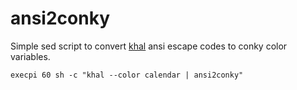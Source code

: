 # ansi2conky

Simple sed script to convert [khal](https://github.com/pimutils/khal) ansi escape codes to conky color variables.

```
execpi 60 sh -c "khal --color calendar | ansi2conky"
```
